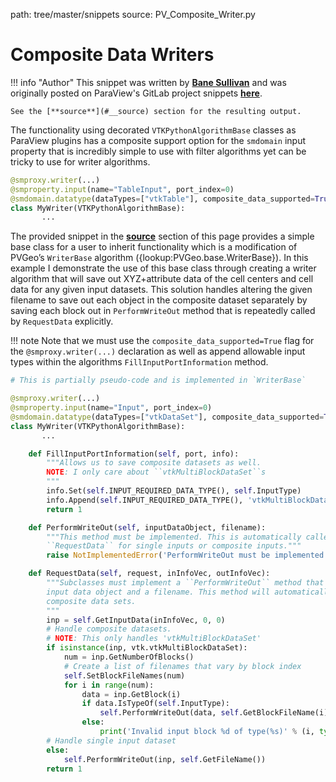 path: tree/master/snippets
source: PV_Composite_Writer.py

# Composite Data Writers

!!! info "Author"
    This snippet was written by [**Bane Sullivan**](http://banesullivan.com) and was originally posted on ParaView's GitLab project snippets [**here**](https://gitlab.kitware.com/paraview/paraview/snippets/425).

    See the [**source**](#__source) section for the resulting output.

The functionality using decorated `VTKPythonAlgorithmBase` classes as ParaView
plugins has a composite support option for the `smdomain` input property that is
incredibly simple to use with filter algorithms yet can be tricky to use for
writer algorithms.

```py hl_lines="3"
@smproxy.writer(...)
@smproperty.input(name="TableInput", port_index=0)
@smdomain.datatype(dataTypes=["vtkTable"], composite_data_supported=True)
class MyWriter(VTKPythonAlgorithmBase):
       ...
```

The provided snippet in the [**source**](#__source) section of this page
provides a simple base class for a user to inherit functionality which is a
modification of PVGeo’s `WriterBase` algorithm ({lookup:PVGeo.base.WriterBase}).
In this example I demonstrate the use of this base class through creating a
writer algorithm that will save out XYZ+attribute data of the cell centers and
cell data for any given input datasets. This solution handles altering the given
filename to save out each object in the composite dataset separately by saving
each block out in `PerformWriteOut`  method that is repeatedly called by
`RequestData` explicitly.

!!! note
    Note that we must use the `composite_data_supported=True` flag for the `@smproxy.writer(...)` declaration as well as append allowable input types within the algorithms `FillInputPortInformation` method.



```py hl_lines="5 14 17 18 19 20"
# This is partially pseudo-code and is implemented in `WriterBase`

@smproxy.writer(...)
@smproperty.input(name="Input", port_index=0)
@smdomain.datatype(dataTypes=["vtkDataSet"], composite_data_supported=True)
class MyWriter(VTKPythonAlgorithmBase):
       ...

    def FillInputPortInformation(self, port, info):
        """Allows us to save composite datasets as well.
        NOTE: I only care about ``vtkMultiBlockDataSet``s
        """
        info.Set(self.INPUT_REQUIRED_DATA_TYPE(), self.InputType)
        info.Append(self.INPUT_REQUIRED_DATA_TYPE(), 'vtkMultiBlockDataSet')
        return 1

    def PerformWriteOut(self, inputDataObject, filename):
        """This method must be implemented. This is automatically called by
        ``RequestData`` for single inputs or composite inputs."""
        raise NotImplementedError('PerformWriteOut must be implemented!')

    def RequestData(self, request, inInfoVec, outInfoVec):
        """Subclasses must implement a ``PerformWriteOut`` method that takes an
        input data object and a filename. This method will automatically handle
        composite data sets.
        """
        inp = self.GetInputData(inInfoVec, 0, 0)
        # Handle composite datasets.
        # NOTE: This only handles 'vtkMultiBlockDataSet'
        if isinstance(inp, vtk.vtkMultiBlockDataSet):
            num = inp.GetNumberOfBlocks()
            # Create a list of filenames that vary by block index
            self.SetBlockFileNames(num)
            for i in range(num):
                data = inp.GetBlock(i)
                if data.IsTypeOf(self.InputType):
                    self.PerformWriteOut(data, self.GetBlockFileName(i))
                else:
                    print('Invalid input block %d of type(%s)' % (i, type(data)))
        # Handle single input dataset
        else:
            self.PerformWriteOut(inp, self.GetFileName())
        return 1

```
